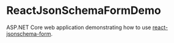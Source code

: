 # ReactJsonSchemaFormDemo
ASP.NET Core web application demonstrating how to use [react-jsonschema-form](https://github.com/rjsf-team/react-jsonschema-form).
